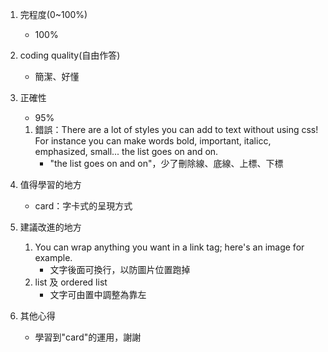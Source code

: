 1. 完程度(0~100%)
    - 100%

1. coding quality(自由作答)
    - 簡潔、好懂

1. 正確性
    - 95%
    1. 錯誤：There are a lot of styles you can add to text without using css! For instance you can make words bold, important, italicc, emphasized, small... the list goes on and on. 
        - "the list goes on and on"，少了刪除線、底線、上標、下標

1. 值得學習的地方
    - card：字卡式的呈現方式

1. 建議改進的地方
    1. You can wrap anything you want in a link tag; here's an image for example.
        - 文字後面可換行，以防圖片位置跑掉
    1. list 及 ordered list
        - 文字可由置中調整為靠左

1. 其他心得
    - 學習到"card"的運用，謝謝


